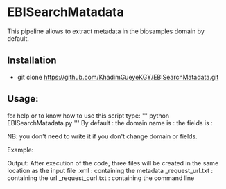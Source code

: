 # EBISearchMatadata

This pipeline allows to extract metadata in the biosamples domain by default. 

## Installation 
  * git clone https://github.com/KhadimGueyeKGY/EBISearchMatadata.git 

## Usage:
for help or to know how to use this script type:
  ''' python EBISearchMatadata.py '''
By default :
the domain name is :
the fields is :

NB: you don't need to write it if you don't change domain or fields. 

Example:

Output:
After execution of the code, three files will be created in the same location as the input file
.xml : containing the metadata
<file>_request_url.txt : containing the url
<file>_request_curl.txt : containing the command line 


